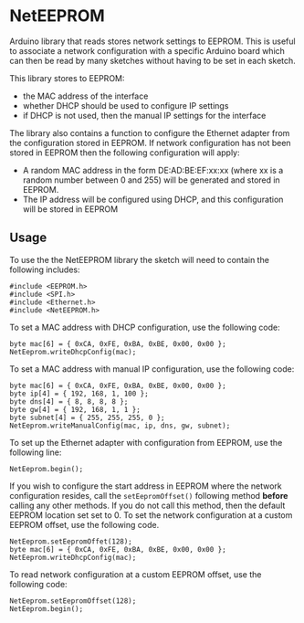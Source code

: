 NetEEPROM
=========

Arduino library that reads stores network settings to EEPROM. This is
useful to associate a network configuration with a specific Arduino
board which can then be read by many sketches without having to be
set in each sketch.

This library stores to EEPROM:
* the MAC address of the interface
* whether DHCP should be used to configure IP settings
* if DHCP is not used, then the manual IP settings for the interface

The library also contains a function to configure the Ethernet adapter
from the configuration stored in EEPROM. If network configuration has
not been stored in EEPROM then the following configuration will apply:
* A random MAC address in the form DE:AD:BE:EF:xx:xx
  (where xx is a random number between 0 and 255) will be generated
  and stored in EEPROM.
* The IP address will be configured using DHCP, and this configuration
  will be stored in EEPROM

Usage
-----

To use the the NetEEPROM library the sketch will need to contain the
following includes:

    #include <EEPROM.h>
    #include <SPI.h>
    #include <Ethernet.h>
    #include <NetEEPROM.h>

To set a MAC address with DHCP configuration, use the following code:

    byte mac[6] = { 0xCA, 0xFE, 0xBA, 0xBE, 0x00, 0x00 };
    NetEeprom.writeDhcpConfig(mac);

To set a MAC address with manual IP configuration, use the following code:

    byte mac[6] = { 0xCA, 0xFE, 0xBA, 0xBE, 0x00, 0x00 };
    byte ip[4] = { 192, 168, 1, 100 };
    byte dns[4] = { 8, 8, 8, 8 };
    byte gw[4] = { 192, 168, 1, 1 };
    byte subnet[4] = { 255, 255, 255, 0 };
    NetEeprom.writeManualConfig(mac, ip, dns, gw, subnet);

To set up the Ethernet adapter with configuration from EEPROM, use the
following line:

    NetEeprom.begin();

If you wish to configure the start address in EEPROM where the network
configuration resides, call the `setEepromOffset()` following method 
**before** calling any other methods. If you do not call this method, then
the default EEPROM location set set to 0. To set the network configuration at
a custom EEPROM offset, use the following code.

    NetEeprom.setEepromOffet(128);
    byte mac[6] = { 0xCA, 0xFE, 0xBA, 0xBE, 0x00, 0x00 };
    NetEeprom.writeDhcpConfig(mac);

To read network configuration at a custom EEPROM offset, use the following
code:

    NetEeprom.setEepromOffset(128);
    NetEeprom.begin();